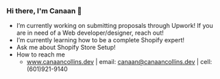 ### Hi there, I'm Canaan 👋

- I’m currently working on submitting proposals through Upwork! If you are in need of a Web developer/designer, reach out!
- I’m currently learning how to be a complete Shopify expert!
- Ask me about Shopify Store Setup!
- How to reach me
    - www.canaancollins.dev | email: canaan@canaancollins.dev | cell: (601)921-9140
